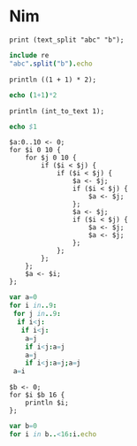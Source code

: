# Nim

```polygolf
print (text_split "abc" "b");
```

```nim
include re
"abc".split("b").echo
```

```polygolf
println ((1 + 1) * 2);
```

```nim nogolf
echo (1+1)*2
```

```polygolf
println (int_to_text 1);
```

```nim nogolf
echo $1
```

```polygolf
$a:0..10 <- 0;
for $i 0 10 {
    for $j 0 10 {
        if ($i < $j) {
            if ($i < $j) {
                $a <- $j;
                if ($i < $j) {
                    $a <- $j;
                };
                $a <- $j;
                if ($i < $j) {
                    $a <- $j;
                    $a <- $j;
                };
            };
        };
    };
    $a <- $i;
};
```

```nim
var a=0
for i in..9:
 for j in..9:
  if i<j:
   if i<j:
    a=j
    if i<j:a=j
    a=j
    if i<j:a=j;a=j
 a=i
```

```polygolf
$b <- 0;
for $i $b 16 {
    println $i;
};
```

```nim nogolf
var b=0
for i in b..<16:i.echo
```
